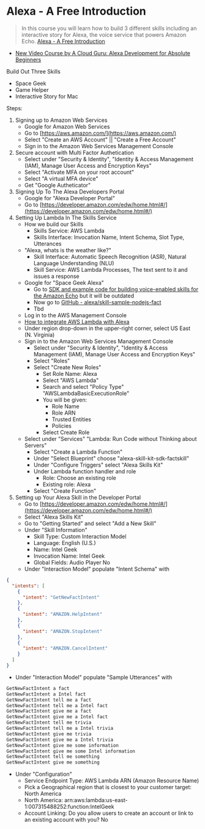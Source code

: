 # Alexa - A Free Introduction

> In this course you will learn how to build 3 different skills including an interactive story for Alexa, the voice service that powers Amazon Echo. [Alexa - A Free Introduction](https://acloud.guru/learn/intro-alexa-free)

- [New Video Course by A Cloud Guru: Alexa Development for Absolute Beginners](https://developer.amazon.com/blogs/post/TxQY6H9XJJQHVF/New-Video-Course-by-A-Cloud-Guru-Alexa-Development-for-Absolute-Beginners)

Build Out Three Skills

- Space Geek
- Game Helper
- Interactive Story for Mac

Steps:

1. Signing up to Amazon Web Services
   - Google for Amazon Web Services
   - Go to [https://aws.amazon.com/](https://aws.amazon.com/)
   - Select "Create an AWS Account" || "Create a Free Account"
   - Sign in to the Amazon Web Services Management Console
2. Secure account with Multi Factor Authetication 
   - Select under "Security & Identity", "Identity & Access Management (IAM), Manage User Access and Encryption Keys"
   - Select "Activate MFA on your root account"
   - Select "A virtual MFA device"
   - Get "Google Autheticator"
3. Signing Up To The Alexa Developers Portal
   - Google for "Alexa Developer Portal"
   - Go to [https://developer.amazon.com/edw/home.html#/](https://developer.amazon.com/edw/home.html#/)
4. Setting Up Lambda In The Skills Service
   - How we build our Skills
     - Skills Service: AWS Lambda
     - Skills Interface: Invocation Name, Intent Schema, Slot Type, Utterances
   - "Alexa, whats is the weather like?"
     - Skill Interface: Automatic Speech Recognition (ASR), Natural Language Understanding (NLU)
     - Skill Service: AWS Lambda Processes, The text sent to it and issues a response
   - Google for "Space Geek Alexa"
     - Go to [SDK and example code for building voice-enabled skills for the Amazon Echo](https://github.com/amzn/alexa-skills-kit-js) but it will be outdated
     - Now go to [GitHub - alexa/skill-sample-nodejs-fact](https://github.com/alexa/skill-sample-nodejs-fact)
     - Tbd
   - Log in to the AWS Management Console
    - [How to integrate AWS Lambda with Alexa](https://developer.amazon.com/public/solutions/alexa/alexa-skills-kit/docs/developing-an-alexa-skill-as-a-lambda-function)
    - Under region drop-down in the upper-right corner, select US East (N. Virginia)
   - Sign in to the Amazon Web Services Management Console
     - Select under "Security & Identity", "Identity & Access Management (IAM), Manage User Access and Encryption Keys"
     - Select "Roles"
     - Select "Create New Roles"
       - Set Role Name: Alexa
       - Select "AWS Lambda"
       - Search and select "Policy Type" "AWSLambdaBasicExecutionRole"
       - You will be given:
         - Role Name
         - Role ARN
         - Trusted Entities
         - Policies
       - Select Create Role
   - Select under "Services" "Lambda: Run Code without Thinking about Servers"
     - Select "Create a Lambda Function"
     - Under "Select Blueprint" choose "alexa-skill-kit-sdk-factskill"
     - Under "Configure Triggers" select "Alexa Skills Kit"
     - Under Lambda function handler and role
       - Role: Choose an existing role
       - Existing role: Alexa
     - Select "Create Function"
5. Setting up Your Alexa Skill in the Developer Portal
   - Go to [https://developer.amazon.com/edw/home.html#/](https://developer.amazon.com/edw/home.html#/)
   - Select "Alexa Skills Kit" 
   - Go to "Getting Started" and select "Add a New Skill"
   - Under "Skill Information"
     - Skill Type: Custom Interaction Model
     - Language: English (U.S.)
     - Name: Intel Geek
     - Invocation Name: Intel Geek
     - Global Fields: Audio Player No
   - Under "Interaction Model" populate "Intent Schema" with
```json
{
  "intents": [
    {
      "intent": "GetNewFactIntent"
    },
    {
      "intent": "AMAZON.HelpIntent"
    },
    {
      "intent": "AMAZON.StopIntent"
    },
    {
      "intent": "AMAZON.CancelIntent"
    }
  ]
}
```
   - Under "Interaction Model" populate "Sample Utterances" with
```sh
GetNewFactIntent a fact
GetNewFactIntent a Intel fact
GetNewFactIntent tell me a fact
GetNewFactIntent tell me a Intel fact
GetNewFactIntent give me a fact
GetNewFactIntent give me a Intel fact
GetNewFactIntent tell me trivia
GetNewFactIntent tell me a Intel trivia
GetNewFactIntent give me trivia
GetNewFactIntent give me a Intel trivia
GetNewFactIntent give me some information
GetNewFactIntent give me some Intel information
GetNewFactIntent tell me something
GetNewFactIntent give me something
```
   - Under "Configuration" 
     - Service Endpoint Type: AWS Lambda ARN (Amazon Resource Name)
     - Pick a Geographical region that is closest to your customer target: North America
     - North America: arn:aws:lambda:us-east-1:007315488252:function:IntelGeek
     - Account Linking: Do you allow users to create an account or link to an existing account with you? No